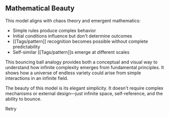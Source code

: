 ## Mathematical Beauty

This model aligns with chaos theory and emergent mathematics:

- Simple rules produce complex behavior
- Initial conditions influence but don't determine outcomes
- [[Tags/pattern]] recognition becomes possible without complete predictability
- Self-similar [[Tags/pattern]]s emerge at different scales

This bouncing ball analogy provides both a conceptual and visual way to understand how infinite complexity emerges from fundamental principles. It shows how a universe of endless variety could arise from simple interactions in an infinite field.

The beauty of this model is its elegant simplicity. It doesn't require complex mechanisms or external design—just infinite space, self-reference, and the ability to bounce.

Retry